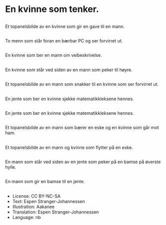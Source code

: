 # En kvinne som tenker.

##
Et topanelsbilde av en kvinne som gir en gave til en mann.

##
To menn som står foran en bærbar PC og ser forvirret ut.

##
En kvinne som ber en mann om veibeskrivelse.

##
En kvinne som står ved siden av en mann som peker til høyre.

##
Et topanelsbilde av en mann som snakker til en kvinne som ser forvirret ut.

##
En jente som ber en kvinne sjekke matematikkleksene hennes.

##
En jente som ber en kvinne sjekke matematikkleksene hennes.

##
Et topanelsbilde av en mann som bærer en eske og en kvinne som går mot ham.

##
Et topanelsbilde av en mann og kvinne som flytter på en eske.

##
En mann som står ved siden av en jente som peker på en bamse på øverste hylle.

##
En mann som gir en bamse til en jente.

##
* License: CC BY-NC-SA
* Text: Espen Stranger-Johannessen
* Illustration: Aakanee
* Translation: Espen Stranger-Johannessen
* Language: nb
